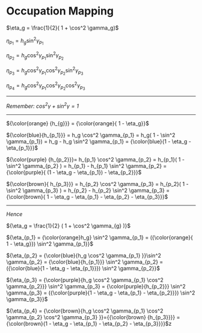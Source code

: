 # Occupation Mapping



$\eta_g = \frac{1}{2}( 1 + \cos^2 \gamma_g)$

$\eta_{p_1} = h_g \sin^2 \gamma_{p_1}$

$\eta_{p_2} = h_g \cos^2 \gamma_{p_1} \sin^2 \gamma_{p_2}$

$\eta_{p_3} = h_g \cos^2 \gamma_{p_1} \cos^2 \gamma_{p_2} \sin^2 \gamma_{p_3}$

$\eta_{p_4} = h_g \cos^2 \gamma_{p_1} \cos^2 \gamma_{p_2} \cos^2 \gamma_{p_3}$


---

*Remember: $\cos^2 \gamma + \sin^2 \gamma = 1$*



---

${\color{orange} {h_{g}}} = {\color{orange}{ 1 - \eta_g}}$

${\color{blue}{h_{p_1}}} = h_g \cos^2 \gamma_{p_1} = h_g( 1 - \sin^2 \gamma_{p_1}) = h_g - h_g \sin^2 \gamma_{p_1} = {\color{blue}{1 - \eta_g - \eta_{p_1}}}$

${\color{purple} {h_{p_2}}}= h_{p_1} \cos^2 \gamma_{p_2} = h_{p_1}( 1 - \sin^2 \gamma_{p_2} ) = h_{p_1} - h_{p_1} \sin^2 \gamma_{p_2} = {\color{purple}{ (1 - \eta_g - \eta_{p_1}) - \eta_{p_2}}}$

${\color{brown}{ h_{p_3}}} = h_{p_2} \cos^2 \gamma_{p_3} = h_{p_2}( 1 - \sin^2 \gamma_{p_3} ) = h_{p_2} - h_{p_2} \sin^2 \gamma_{p_3} = {\color{brown}{ 1 - \eta_g - \eta_{p_1} - \eta_{p_2} - \eta_{p_3}}}$


---

*Hence*

${\eta_g = \frac{1}{2} ( 1 + \cos^2 \gamma_{g} )}$

${\eta_{p_1} = {\color{orange}h_g} \sin^2 \gamma_{p_1} = ({\color{orange}{ 1 - \eta_g}}) \sin^2 \gamma_{p_1}}$

${\eta_{p_2} = {\color{blue}{h_g \cos^2 \gamma_{p_1} }}\sin^2 \gamma_{p_2} = {\color{blue}{h_{p_1}}} \sin^2 \gamma_{p_2} = ({\color{blue}{1 - \eta_g - \eta_{p_1}}}) \sin^2 \gamma_{p_2}}$

${\eta_{p_3} = {\color{purple}{h_g \cos^2 \gamma_{p_1} \cos^2 \gamma_{p_2}}} \sin^2 \gamma_{p_3} = {\color{purple}{h_{p_2}}} \sin^2 \gamma_{p_3} = ({\color{purple}{1 - \eta_g - \eta_{p_1} - \eta_{p_2}}}) \sin^2 \gamma_{p_3}}$

${\eta_{p_4} = {\color{brown}{h_g \cos^2 \gamma_{p_1} \cos^2 \gamma_{p_2} \cos^2 \gamma_{p_3} }}={{\color{brown} {h_{p_3}}}} = {\color{brown}{1 - \eta_g - \eta_{p_1} - \eta_{p_2} - \eta_{p_3}}}}$z
